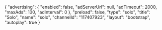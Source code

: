 {
    "advertising": {
        "enabled": false,
        "adServerUrl": null,
        "adTimeout": 2000,
        "maxAds": 100,
        "adInterval": 0
    },
    "preload": false,
    "type": "solo",
    "title": "Solo",
    "name": "solo",
    "channelId": "117407923",
    "layout": "bootstrap",
    "autoplay": true
}